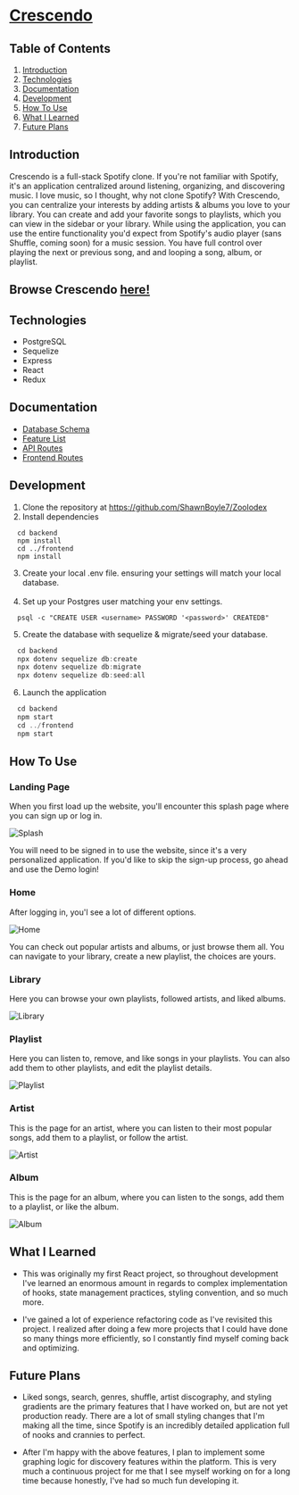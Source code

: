 # [Crescendo](https://crescendo-application.herokuapp.com/)

## Table of Contents

1. [Introduction](#introduction)
2. [Technologies](#technologies)
3. [Documentation](#documentation)
4. [Development](#development)
5. [How To Use](#how-to-use)
6. [What I Learned](#what-i-learned)
7. [Future Plans](#future-plans)

## Introduction

Crescendo is a full-stack Spotify clone. If you're not familiar with Spotify, it's an application centralized around listening, organizing, and discovering music. I love music, so I thought, why not clone Spotify? With Crescendo, you can centralize your interests by adding artists & albums you love to your library. You can create and add your favorite songs to playlists, which you can view in the sidebar or your library. While using the application, you can use the entire functionality you'd expect from Spotify's audio player (sans Shuffle, coming soon) for a music session. You have full control over playing the next or previous song, and and looping a song, album, or playlist.

## Browse Crescendo [here!](https://crescendo-application.herokuapp.com/)

## Technologies

* PostgreSQL
* Sequelize
* Express
* React
* Redux

## Documentation

* [Database Schema](https://github.com/ShawnBoyle7/Crescendo/wiki/Database-Schema)
* [Feature List](https://github.com/ShawnBoyle7/Crescendo/wiki/Feature-List)
* [API Routes](https://github.com/ShawnBoyle7/Crescendo/wiki/API-Routes)
* [Frontend Routes](https://github.com/ShawnBoyle7/Crescendo/wiki/Frontend-Routes)

## Development

1. Clone the repository at https://github.com/ShawnBoyle7/Zoolodex
2. Install dependencies
```
  cd backend
  npm install
  cd ../frontend
  npm install
```
3. Create your local .env file. ensuring your settings will match your local database. <br></br>
4. Set up your Postgres user matching your env settings.
```
  psql -c "CREATE USER <username> PASSWORD '<password>' CREATEDB"
```
5. Create the database with sequelize & migrate/seed your database.
```js
  cd backend
  npx dotenv sequelize db:create
  npx dotenv sequelize db:migrate
  npx dotenv sequelize db:seed:all
```
6. Launch the application
```js
  cd backend
  npm start
  cd ../frontend
  npm start
``` 

## How To Use

### Landing Page

When you first load up the website, you'll encounter this splash page where you can sign up or log in.

![Splash](https://i.imgur.com/XtmaEmS.png)

You will need to be signed in to use the website, since it's a very personalized application. If you'd like to skip the sign-up process, go ahead and use the Demo login!

### Home

After logging in, you'l see a lot of different options.

![Home](https://i.imgur.com/RKhg0l8.png)

You can check out popular artists and albums, or just browse them all. You can navigate to your library, create a new playlist, the choices are yours.

### Library

Here you can browse your own playlists, followed artists, and liked albums.

![Library](https://i.imgur.com/Qa5oIFg.png)

### Playlist

Here you can listen to, remove, and like songs in your playlists. You can also add them to other playlists, and edit the playlist details.

![Playlist](https://i.imgur.com/jP3KdMg.png)

### Artist

This is the page for an artist, where you can listen to their most popular songs, add them to a playlist, or follow the artist.

![Artist](https://i.imgur.com/sJIjKqy.png)

### Album

This is the page for an album, where you can listen to the songs, add them to a playlist, or like the album.

![Album](https://i.imgur.com/jt3a2AZ.png)

## What I Learned

* This was originally my first React project, so throughout development I've learned an enormous amount in regards to complex implementation of hooks, state management practices, styling convention, and so much more. 

* I've gained a lot of experience refactoring code as I've revisited this project. I realized after doing a few more projects that I could have done so many things more efficiently, so I constantly find myself coming back and optimizing.

## Future Plans

* Liked songs, search, genres, shuffle, artist discography, and styling gradients are the primary features that I have worked on, but are not yet production ready. There are a lot of small styling changes that I'm making all the time, since Spotify is an incredibly detailed application full of nooks and crannies to perfect.

* After I'm happy with the above features, I plan to implement some graphing logic for discovery features within the platform. This is very much a continuous project for me that I see myself working on for a long time because honestly, I've had so much fun developing it.

